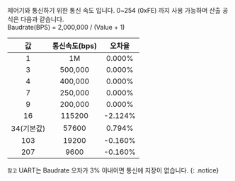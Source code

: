 제어기와 통신하기 위한 통신 속도 입니다. 0~254 (0xFE) 까지 사용 가능하며 산출 공식은 다음과 같습니다.  
Baudrate(BPS) = 2,000,000 / (Value + 1)

| 값     | 통신속도(bps)     | 오차율     |
| :------------: | :------------: | :------------: |
|1|1M|0.000%|
|3|500,000| 0.000%|
|4|400,000| 0.000%|
|7|250,000| 0.000%|
|9|200,000| 0.000%|
|16|115200| -2.124%|
|34(기본값)|57600| 0.794%|
|103|19200| -0.160%|
|207|9600| -0.160%|

`참고` UART는 Baudrate 오차가 3% 이내이면 통신에 지장이 없습니다.
{: .notice}
